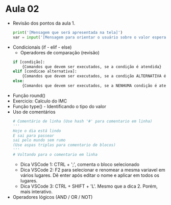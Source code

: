 # Aula 02
- Revisão dos pontos da aula 1.
     ```python
    print('[Mensagem que será apresentada na tela]')
    var = input('[Mensagem para orientar o usuário sobre o valor esperado]')
    ```
- Condicionais (if - elif - else)
    - Operadores de comparação (revisão)
    ```python
    if [condição]:
        {Comandos que devem ser executados, se a condição é atendida}
    elif [condicao alternativa]:
        {Comandos que devem ser executados, se a condição ALTERNATIVA é atendida}
    else:
        {Comandos que devem ser executados, se a NENHUMA condição é atendida}        
    ```
- Função round()    
- Exercicio: Calculo do IMC
- Função type() - Identificando o tipo do valor
- Uso de comentários
    ```python
    # Comentário de linha (Use hash '#' para comentario em linha)
    '''
    Hoje o dia está lindo
    E sai para passear
    sai pelo mundo sem rumo
    (Use aspas triplas para comentario de blocos)
    '''
    # Voltando para o comentario em linha
    ```
    - Dica VSCode 1: CTRL + ';', comenta o bloco selecionado
    - Dica VSCode 2: F2 para selecionar e renomear a mesma variavel em vários lugares. Dê enter após editar o nome e aplicar em todos os lugares.
    - Dica VSCode 3: CTRL + SHIFT + 'L'. Mesmo que a dica 2. Porém, mais interativo.
- Operadores lógicos (AND / OR / NOT)

